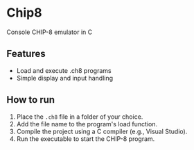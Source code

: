 # Chip8
Console CHIP-8 emulator in C

## Features
- Load and execute .ch8 programs
- Simple display and input handling

## How to run
1. Place the `.ch8` file in a folder of your choice.
2. Add the file name to the program's load function.
3. Compile the project using a C compiler (e.g., Visual Studio).
4. Run the executable to start the CHIP-8 program.
